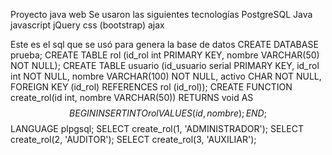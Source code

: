 Proyecto java web
Se usaron las siguientes tecnologías
PostgreSQL
Java
javascript
jQuery
css (bootstrap)
ajax


Este es el sql que se usó para genera la base de datos
CREATE DATABASE prueba;
CREATE TABLE rol (id_rol int PRIMARY KEY, nombre VARCHAR(50) NOT NULL);
CREATE TABLE usuario (id_usuario serial PRIMARY KEY, id_rol int NOT NULL, nombre VARCHAR(100) NOT NULL, activo CHAR NOT NULL, FOREIGN KEY (id_rol) REFERENCES rol (id_rol));
CREATE FUNCTION create_rol(id int, nombre VARCHAR(50)) RETURNS void AS $$
    BEGIN
        INSERT INTO rol VALUES (id, nombre);
    END;
$$ LANGUAGE plpgsql;
SELECT create_rol(1, 'ADMINISTRADOR');
SELECT create_rol(2, 'AUDITOR');
SELECT create_rol(3, 'AUXILIAR');
